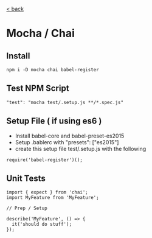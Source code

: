 [< back](./SETUP.md)

# Mocha / Chai

## Install
```
npm i -D mocha chai babel-register
```

## Test NPM Script
```
"test": "mocha test/.setup.js **/*.spec.js"
```

## Setup File ( if using es6 )
* Install babel-core and babel-preset-es2015
* Setup .bablerc with "presets": ["es2015"]
* create this setup file test/.setup.js with the following
```
require('babel-register')();
```

## Unit Tests
```
import { expect } from 'chai';
import MyFeature from 'MyFeature';

// Prep / Setup

describe('MyFeature', () => {
  it('should do stuff');
});
```
